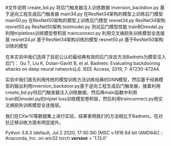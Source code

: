 
#文件说明
create_bd.py  将后门触发器注入训练数据
inversion_backdoor.py  基于逆向工程生成后门触发器
main34.py   在ResNet34架构的模型上训练后门模型
main50.py   在ResNet50架构的模型上训练后门模型
resnet34.py   ResNet34架构
resnet50.py   ResNet50架构
testmodel.py    测试后门模型性能
trainBDmodel.py    利用tripletloss训练模型卷积层
trainconnect.py    利用交叉熵损失训练模型全连接层
resnet34.pt   基于ResNet34架构训练的模型
resnet50.pt   基于ResNet50架构训练的模型

在本实验中我们选择了目前公认的最经典有效的后门攻击方法Badnets为模型注入后门：
Gu T, Liu K, Dolan-Gavitt B, et al. Badnets: Evaluating backdooring attacks on deep neural networks[J]. IEEE Access, 2019, 7: 47230-47244.

实验中我们首先利用传统的模型训练方法训练经典的DNN模型，然后基于经典模型的输出利用inversion_backdoor.py基于逆向工程生成后门触发器，接着利用create_bd.py将后门触发器注入训练数据，然后再main函数中利用trainBDmodel.py的triplet loss训练模型卷积层，然后利用trainconnect.py用交叉熵损失训练模型全连接层。

我们在Cifar10等数据集上进行实验，结果表明我们的方法相比于Badnets，在对抗迁移训练方面有明显提升。


Python 3.8.3 (default, Jul  2 2020, 17:30:36) [MSC v.1916 64 bit (AMD64)] :: Anaconda, Inc. on win32
torch.__version__ = '1.13.0'



